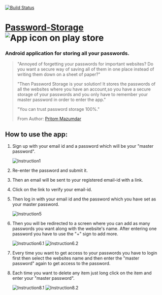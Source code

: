 [![Build Status](https://travis-ci.org/Pritom14/Password-Storage.svg?branch=master)](https://travis-ci.org/Pritom14/Password-Storage)

# [Password-Storage][playStore] ![App icon on play store][appIcon]

### Android application for storing all your passwords.

>"Annoyed of forgetting your passwords for important websites?
Do you want a secure way of saving all of them in one place instead of writing them down on a sheet of paper?"
>
>"Then Password Storage is your solution! It stores the passwords of all the websites where you have an account,so you have a secure storage of your passwords and you only have to remember your master password in order to enter the app."
>
>"You can trust password storage 100%."
>
>From Author: [Pritom Mazumdar](https://github.com/Pritom14)

## How to use the app:
1. Sign up with your email id and a password which will be your "master password".

	![Instruction1][inst1]

2. Re-enter the password and submit it.

   

3. Then an email will be sent to your registered email-id with a link.

4. Click on the link to verify your email-id.

5. Then log in with your email id and the password which you have set as your master password.

	![Instruction5][inst5]

6. Then you will be redirected to a screen where you can add as many passwords you want along with the website's name. After entering one password you have to use the "+" sign to add more.

	![Instruction6.1][inst6.1] ![Instruction6.2][inst6.2] 

7. Every time you want to get access to your passwords you have to login first then select the websites name and then enter the "master password" again to get access to the password.

8. Each time you want to delete any item just long click on the item and enter your "master password".

	![Instruction8.1][inst8.1] ![Instruction8.2][inst8.2]
    

[playStore]: https://play.google.com/store/apps/details?id=com.nitsilchar.hp.passwordStorage

[appIcon]: https://lh3.googleusercontent.com/3Q-wUNHD-hV56WNsWy9OUFzHaReBsZM4hQK-vP9DT2YZVIRNyigmRVV3zQ5f2AxTa5Pl=w50 

[inst1]: https://github.com/brijeshshah13/Password-Storage/blob/master/Screenshots/Register.jpg

[inst2]: https://github.com/brijeshshah13/Password-Storage/blob/master/Screenshots/Register_2.png

[inst5]: https://github.com/brijeshshah13/Password-Storage/blob/master/Screenshots/Login_2.png

[inst6.1]: https://github.com/brijeshshah13/Password-Storage/blob/master/Screenshots/Stored_List.png

[inst6.2]: https://github.com/brijeshshah13/Password-Storage/blob/master/Screenshots/Add_Password.png

[inst8.1]: https://github.com/brijeshshah13/Password-Storage/blob/master/Screenshots/Added_List.png

[inst8.2]: https://github.com/brijeshshah13/Password-Storage/blob/master/Screenshots/View_Password.png
